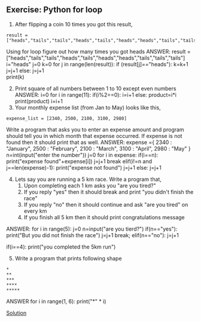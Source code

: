 ## Exercise: Python for loop
1. After flipping a coin 10 times you got this result,
```
result = ["heads","tails","tails","heads","tails","heads","heads","tails","tails","tails"]
```
Using for loop figure out how many times you got heads
ANSWER:
result = ["heads","tails","tails","heads","tails","heads","heads","tails","tails","tails"]
i="heads"
j=0
k=0
for j in range(len(result)):
     if (result[j]=="heads"):
      k=k+1
      j=j+1
     else:
      j=j+1   
print(k)

2. Print square of all numbers between 1 to 10 except even numbers
   ANSWER:
   i=0
for i in range(11):
  if(i%2==0):
    i=i+1
  else:
    product=i*i
    print(product)
    i=i+1
3. Your monthly expense list (from Jan to May) looks like this,
```
expense_list = [2340, 2500, 2100, 3100, 2980]
```
Write a program that asks you to enter an expense amount and program
should tell you in which month that expense occurred. If expense is not
found then it should print that as well.
ANSWER:
expense ={
      2340 : "January",
      2500 : "February",
      2100 : "March",
      3100 : "April",
      2980 : "May"
}
n=int(input("enter the number"))
j=0
for i in expense:
  if(i==n):
   print("expense found"+expense[i])
   j=j+1
   break
  elif(i!=n and j==len(expense)-1):
    print("expense not found")
    j=j+1
  else:
    j=j+1


4. Lets say you are running a 5 km race. Write a program that,
   1. Upon completing each 1 km asks you "are you tired?"
   2. If you reply "yes" then it should break and print "you didn't finish the race"
   3. If you reply "no" then it should continue and ask "are you tired" on every km
   4. If you finish all 5 km then it should print congratulations message

ANSWER:
  for i in range(5):
  j=0
  n=input("are you tierd?")
  if(n=="yes"):
      print("But you did not finish the race")
      j=j+1
      break;
  elif(n=="no"):
        j=j+1

  if(i==4):
    print("you completed the 5km run")


5. Write a program that prints following shape
```
*
**
***
****
*****
```
ANSWER
for i in range(1, 6):
  print("*" * i)

  


[Solution](https://github.com/codebasics/py/blob/master/Basics/Exercise/9_for/9_for_exercise.py)

